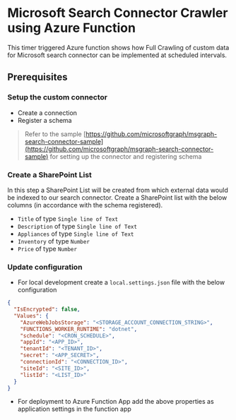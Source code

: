 # Microsoft Search Connector Crawler using Azure Function

This timer triggered Azure function shows how Full Crawling of custom data for Microsoft search connector can be implemented at scheduled intervals.

## Prerequisites

### Setup the custom connector

- Create a connection
- Register a schema

> Refer to the sample [https://github.com/microsoftgraph/msgraph-search-connector-sample](https://github.com/microsoftgraph/msgraph-search-connector-sample) for setting up the connector and registering schema

### Create a SharePoint List 

In this step a SharePoint List will be created from which external data would be indexed to our search connector. Create a SharePoint list with the below columns (in accordance with the schema registered).

- `Title` of type `Single line of Text`
- `Description` of type `Single line of Text`
- `Appliances` of type `Single line of Text`
- `Inventory` of type `Number`
- `Price` of type `Number`

### Update configuration

- For local development create a `local.settings.json` file with the below configuration

```json
{
  "IsEncrypted": false,
  "Values": {
    "AzureWebJobsStorage": "<STORAGE_ACCOUNT_CONNECTION_STRING>",
    "FUNCTIONS_WORKER_RUNTIME": "dotnet",
    "schedule": "<CRON_SCHEDULE>",
    "appId": "<APP_ID>",
    "tenantId": "<TENANT_ID>",
    "secret": "<APP_SECRET>",
    "connectionId": "<CONNECTION_ID>",
    "siteId": "<SITE_ID>",
    "listId": "<LIST_ID>"
  }
}
```

- For deployment to Azure Function App add the above properties as application settings in the function app
